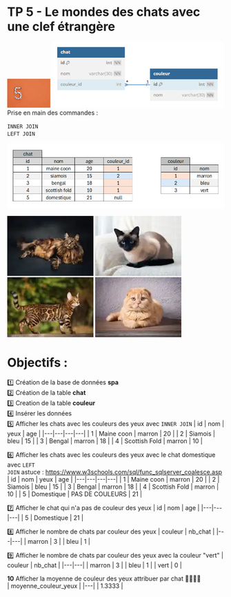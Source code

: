 # TP 5 - Le mondes des chats avec une clef étrangère
<img src="../img/num/five.webp" width="100">
<img src="../img/db-svg/05-chat-couleur.png" width="400">
Prise en main des commandes :  
    
<code>INNER JOIN</code>    
<code>LEFT JOIN</code>    

<img src="../img/xl/02-tp-chat.png" width="600">

  
![maincoon](../img/tp/tp1/maincoon.webp)
![siamois](../img/tp/tp1/siamois.webp)
![bengal](../img/tp/tp1/bengal.webp)
![scottish](../img/tp/tp1/scottish.webp)



# Objectifs :
:one: Création de la base de données **spa**  
:two: Création de la table **chat**  
:three: Creation de la table **couleur**  
:four: Insérer  les données  
:five: Afficher les chats avec les couleurs des yeux avec <code>INNER JOIN</code>
| id | nom | yeux | age |
|---|---|---|---|
| 1 | Maine coon | marron | 20 |
| 2 | Siamois | bleu | 15 |
| 3 | Bengal | marron | 18 |
| 4 | Scottish Fold | marron | 10 | 

:six: Afficher les chats avec les couleurs des yeux avec le chat domestique avec <code>LEFT JOIN</code>
astuce : https://www.w3schools.com/sql/func_sqlserver_coalesce.asp
| id | nom | yeux | age |
|---|---|---|---|
| 1 | Maine coon | marron | 20 |
| 2 | Siamois | bleu | 15 |
| 3 | Bengal | marron | 18 |
| 4 | Scottish Fold | marron | 10 | 
| 5 | Domestique | PAS DE COULEURS | 21 | 

:seven: Afficher le chat qui n'a pas de couleur des yeux
| id | nom | age |
|---|---|---|
| 5 | Domestique | 21 | 

:eight: Afficher le nombre de chats par couleur des yeux
| couleur | nb_chat |
|---|---|
| marron | 3 |
| bleu | 1 |

:nine: Afficher le nombre de chats par couleur des yeux avec la couleur "vert"
| couleur | nb_chat |
|---|---|
| marron | 3 |
| bleu | 1 |
| vert | 0 |


**10** Afficher la moyenne de couleur des yeux attribuer par chat :cactus::cactus::cactus::cactus:  
| moyenne_couleur_yeux |
|---|
| 1.3333 |